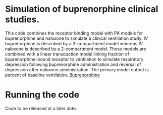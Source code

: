 # Simulation of buprenorphine clinical studies. 
This code combines the receptor binding model with PK models for buprenorphine and naloxone to simulate a clinical ventilation study. IV buprenorphine is described by a 3-compartment model whereas IV naloxone is described by a 2-compartment model. These models are combined with a linear transduction model linking fraction of buprenorphine-bound receptor to ventilation to simulate respiratory depression following buprenorphine administration and reversal of depression after naloxone administration. The primary model output is percent of baseline ventilation. [Buprenorphine](https://github.com/FDA/Mechanistic-PK-PD-Model-to-Rescue-Opiod-Overdose/blob/main/Clinical_Comparison_all/Clinical_Comparison_Buprenorphine/figs/Buprenorphine_IV_Naloxone_IV_Full_timepoints.pdf)

# Running the code 

Code to be released at a later date.
